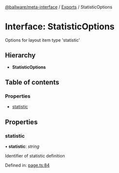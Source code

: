 [@ballware/meta-interface](../README.md) / [Exports](../modules.md) / StatisticOptions

# Interface: StatisticOptions

Options for layout item type 'statistic'

## Hierarchy

* **StatisticOptions**

## Table of contents

### Properties

- [statistic](statisticoptions.md#statistic)

## Properties

### statistic

• **statistic**: *string*

Identifier of statistic definition

Defined in: [page.ts:84](https://github.com/frankball/ballware-meta-interface/blob/08dd5e4/src/page.ts#L84)
